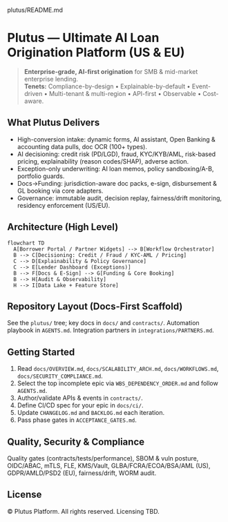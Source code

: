 plutus/README.md
# Plutus — Ultimate AI Loan Origination Platform (US & EU)

> **Enterprise-grade, AI-first origination** for SMB & mid-market enterprise lending.  
> **Tenets:** Compliance-by-design • Explainable-by-default • Event-driven • Multi-tenant & multi-region • API-first • Observable • Cost-aware.

## What Plutus Delivers
- High-conversion intake: dynamic forms, AI assistant, Open Banking & accounting data pulls, doc OCR (100+ types).  
- AI decisioning: credit risk (PD/LGD), fraud, KYC/KYB/AML, risk-based pricing, explainability (reason codes/SHAP), adverse action.  
- Exception-only underwriting: AI loan memos, policy sandboxing/A-B, portfolio guards.  
- Docs→Funding: jurisdiction-aware doc packs, e-sign, disbursement & GL booking via core adapters.  
- Governance: immutable audit, decision replay, fairness/drift monitoring, residency enforcement (US/EU).

## Architecture (High Level)
```mermaid
flowchart TD
  A[Borrower Portal / Partner Widgets] --> B[Workflow Orchestrator]
  B --> C[Decisioning: Credit / Fraud / KYC-AML / Pricing]
  C --> D[Explainability & Policy Governance]
  C --> E[Lender Dashboard (Exceptions)]
  B --> F[Docs & E-Sign] --> G[Funding & Core Booking]
  B --> H[Audit & Observability]
  H --> I[Data Lake + Feature Store]
```

## Repository Layout (Docs-First Scaffold)
See the `plutus/` tree; key docs in `docs/` and `contracts/`. Automation playbook in `AGENTS.md`. Integration partners in `integrations/PARTNERS.md`.

## Getting Started
1. Read `docs/OVERVIEW.md`, `docs/SCALABILITY_ARCH.md`, `docs/WORKFLOWS.md`, `docs/SECURITY_COMPLIANCE.md`.  
2. Select the top incomplete epic via `WBS_DEPENDENCY_ORDER.md` and follow `AGENTS.md`.  
3. Author/validate APIs & events in `contracts/`.  
4. Define CI/CD spec for your epic in `docs/ci/`.  
5. Update `CHANGELOG.md` and `BACKLOG.md` each iteration.  
6. Pass phase gates in `ACCEPTANCE_GATES.md`.

## Quality, Security & Compliance
Quality gates (contracts/tests/performance), SBOM & vuln posture, OIDC/ABAC, mTLS, FLE, KMS/Vault, GLBA/FCRA/ECOA/BSA/AML (US), GDPR/AMLD/PSD2 (EU), fairness/drift, WORM audit.

## License
© Plutus Platform. All rights reserved. Licensing TBD.
